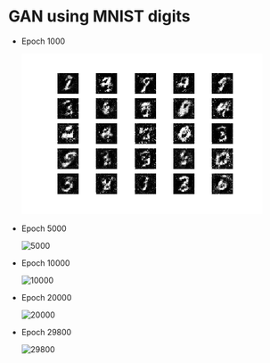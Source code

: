 # GAN using MNIST digits



* Epoch 1000

  ![1000](./gen_images/1000.png)

* Epoch 5000

  ![5000](/Users/abalaji/Documents/GitProjects/Projects/GAN/MNIST_GAN/gen_images/5000.png)

* Epoch 10000

  ![10000](/Users/abalaji/Documents/GitProjects/Projects/GAN/MNIST_GAN/gen_images/10000.png)

* Epoch 20000

  ![20000](/Users/abalaji/Documents/GitProjects/Projects/GAN/MNIST_GAN/gen_images/20000.png)

* Epoch 29800

  ![29800](/Users/abalaji/Documents/GitProjects/Projects/GAN/MNIST_GAN/gen_images/29800.png)
